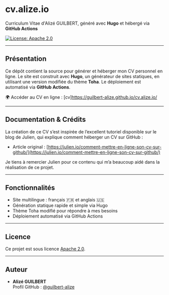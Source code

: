 # cv.alize.io

Curriculum Vitae d'Alizé GUILBERT, généré avec **Hugo** et hébergé via **GitHub Actions**

[![License: Apache 2.0](https://img.shields.io/badge/License-Apache%202.0-yellow.svg)](https://opensource.org/licenses/Apache-2.0)

---

## Présentation

Ce dépôt contient la source pour générer et héberger mon CV personnel en ligne. Le site est construit avec **Hugo**, un générateur de sites statiques, en utilisant une version modifiée du thème **Toha**. Le déploiement est automatisé via **GitHub Actions**.

🌍 Accéder au CV en ligne : [cv]https://guilbert-alize.github.io/cv.alize.io/

---

## Documentation & Crédits

La création de ce CV s’est inspirée de l’excellent tutoriel disponible sur le blog de Julien, qui explique comment héberger un CV sur GitHub :

- Article original : [https://julien.io/comment-mettre-en-ligne-son-cv-sur-github/](https://julien.io/comment-mettre-en-ligne-son-cv-sur-github/)

Je tiens à remercier Julien pour ce contenu qui m’a beaucoup aidé dans la réalisation de ce projet.

---

## Fonctionnalités

- Site multilingue : français 🇫🇷 et anglais 🇺🇸  
- Génération statique rapide et simple via Hugo  
- Thème Toha modifié pour répondre à mes besoins  
- Déploiement automatisé via GitHub Actions

---

## Licence

Ce projet est sous licence [Apache 2.0](https://github.com/guilbert-alize/cv.alize.io/blob/main/LICENSE).

---

## Auteur

- **Alizé GUILBERT**  
  Profil GitHub : [@guilbert-alize](https://www.github.com/guilbert-alize)

